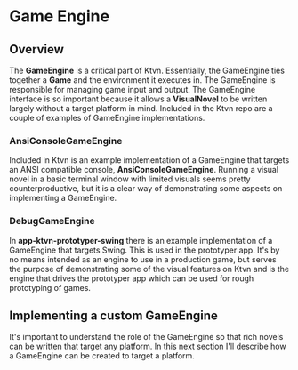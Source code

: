 # Game Engine

## Overview
The **GameEngine** is a critical part of Ktvn. Essentially, the GameEngine ties together a **Game** and the environment it executes in. The GameEngine is responsible for managing game input and output. The GameEngine interface is so important because it allows a **VisualNovel** to be written largely without a target platform in mind.
Included in the Ktvn repo are a couple of examples of GameEngine implementations.

### AnsiConsoleGameEngine
Included in Ktvn is an example implementation of a GameEngine that targets an ANSI compatible console, **AnsiConsoleGameEngine**. Running a visual novel in a basic terminal window with limited visuals seems pretty counterproductive, but it is a clear way of demonstrating some aspects on implementing a GameEngine.

### DebugGameEngine
In **app-ktvn-prototyper-swing** there is an example implementation of a GameEngine that targets Swing. This is used in the prototyper app. It's by no means intended as an engine to use in a production game, but serves the purpose of demonstrating some of the visual features on Ktvn and is the engine that drives the prototyper app which can be used for rough prototyping of games.

## Implementing a custom GameEngine
It's important to understand the role of the GameEngine so that rich novels can be written that target any platform. In this next section I'll describe how a GameEngine can be created to target a platform.
